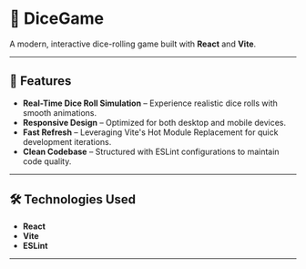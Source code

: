 # 🎲 DiceGame

A modern, interactive dice-rolling game built with **React** and **Vite**.

---

## 🚀 Features

- **Real-Time Dice Roll Simulation** – Experience realistic dice rolls with smooth animations.  
- **Responsive Design** – Optimized for both desktop and mobile devices.  
- **Fast Refresh** – Leveraging Vite's Hot Module Replacement for quick development iterations.  
- **Clean Codebase** – Structured with ESLint configurations to maintain code quality.  

---

## 🛠️ Technologies Used

- **React**  
- **Vite**  
- **ESLint**  

---
